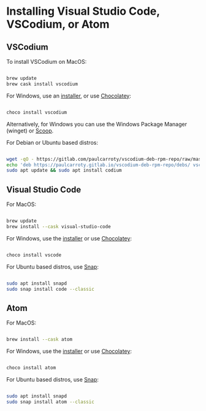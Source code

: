 # Installing Visual Studio Code, VSCodium, or Atom

## VSCodium

To install VSCodium on MacOS:

```zsh

brew update
brew cask install vscodium
```

For Windows, use an [installer](https://github.com/VSCodium/vscodium/releases), or use [Chocolatey](https://chocolatey.org/):

```zsh

choco install vscodium
```

Alternatively, for Windows you can use the Windows Package Manager (winget) or [Scoop](https://scoop.sh/).

For Debian or Ubuntu based distros:

```zsh

wget -qO - https://gitlab.com/paulcarroty/vscodium-deb-rpm-repo/raw/master/pub.gpg | gpg --d
echo 'deb https://paulcarroty.gitlab.io/vscodium-deb-rpm-repo/debs/ vscodium main' | sudo tee --append /etc/apt/sources.list.d/vscodium.list
sudo apt update && sudo apt install codium
```

## Visual Studio Code

For MacOS:

```zsh

brew update
brew install --cask visual-studio-code
```

For Windows, use the [installer](https://code.visualstudio.com/Download) or use [Chocolatey](https://chocolatey.org/):


```zsh

choco install vscode
```

For Ubuntu based distros, use [Snap](https://snapcraft.io/):

```zsh

sudo apt install snapd
sudo snap install code --classic
```

## Atom

For MacOS:

```zsh

brew install --cask atom
```

For Windows, use the [installer](https://github.com/atom/atom/releases/tag/v1.53.0) or use [Chocolatey](https://chocolatey.org/):

```zsh

choco install atom
```

For Ubuntu based distros, use [Snap](https://snapcraft.io/):

```zsh

sudo apt install snapd
sudo snap install atom --classic
```

